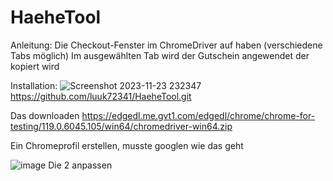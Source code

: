 # HaeheTool

Anleitung:
Die Checkout-Fenster im ChromeDriver auf haben (verschiedene Tabs möglich)
Im ausgewählten Tab wird der Gutschein angewendet der kopiert wird

Installation:
![Screenshot 2023-11-23 232347](https://github.com/luuk72341/HaeheTool/assets/29620261/0b6b31ae-3300-4b11-b779-f769b0a4ae15)
https://github.com/luuk72341/HaeheTool.git

Das downloaden
https://edgedl.me.gvt1.com/edgedl/chrome/chrome-for-testing/119.0.6045.105/win64/chromedriver-win64.zip

Ein Chromeprofil erstellen, musste googlen wie das geht

![image](https://github.com/luuk72341/HaeheTool/assets/29620261/2ad44106-0e6a-48a5-a5cc-c9153de6055f)
Die 2 anpassen
